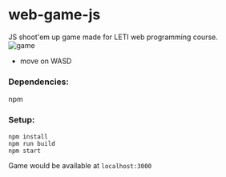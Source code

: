 # web-game-js  
JS shoot'em up game made for LETI web programming course.  
![game](https://user-images.githubusercontent.com/31539612/74675270-3e5ddc80-51c4-11ea-8dce-8b1884649ee2.gif)    
* move on WASD
### Dependencies:    
npm  
### Setup:  
```
npm install
npm run build
npm start
```  
Game would be available at `localhost:3000`  
